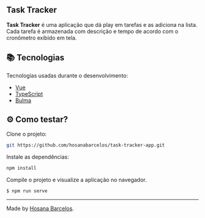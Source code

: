 <h2>
    Task Tracker
</h2>


**Task Tracker** é uma aplicação que dá play em tarefas e as adiciona na lista. Cada tarefa é armazenada com descrição e tempo de acordo com o cronômetro exibido em tela.

  
 ## 📚 Tecnologias

Tecnologias usadas durante o desenvolvimento:

- [Vue](https://vitejs.dev/)
- [TypeScript](https://www.typescriptlang.org/)
- [Bulma](https://bulma.io/)

## ⚙️ Como testar?

Clone o projeto:
```bash
git https://github.com/hosanabarcelos/task-tracker-app.git
```
Instale as dependências:
``` bash
npm install
```

Compile o projeto e visualize a aplicação no navegador.
``` bash
$ npm run serve
```
---

Made by [Hosana Barcelos](https://github.com/hosanabarcelos).

